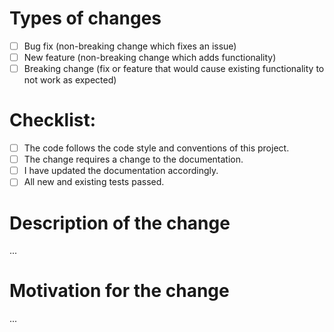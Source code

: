 # Types of changes
<!-- Please put an `x` (e.g. [x]) in all the boxes that apply: -->
- [ ] Bug fix (non-breaking change which fixes an issue)
- [ ] New feature (non-breaking change which adds functionality)
- [ ] Breaking change (fix or feature that would cause existing functionality to not work as expected)

# Checklist:
<!-- Please put an `x` (e.g. [x]) in all the boxes that apply: -->
- [ ] The code follows the code style and conventions of this project.
- [ ] The change requires a change to the documentation.
- [ ] I have updated the documentation accordingly.
- [ ] All new and existing tests passed.

# Description of the change
<!-- Please provide enough information so others can review your pull request -->
...

# Motivation for the change
<!-- Please explain the motivation for making this change -->
...
